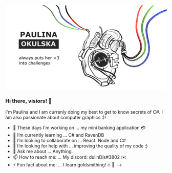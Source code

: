 <img src="/baner.png" alt="Paulina Okulska banner" title="Paulina Okulska banner" >


### Hi there, visiors! 👋
I'm Paulina and I am currenly doing my best to get to know secrets of C#. I am also passionate about computer graphics :)!
- 🔭 These days I'm working on ... my mini banking application :credit_card:	
- 🌱 I’m currently learning ... C# and RavenDB
- 👯 I’m looking to collaborate on ... React. Node and C#
- 🤔 I’m looking for help with ... improving the quality of my code :)
- 💬 Ask me about ... Anything.
- 📫 How to reach me: ...  My discord: dulinDís#3802 :envelope:	
- ⚡ Fun fact about me: ... I learn goldsmithing!  :fire:	:sparkler:
-->
